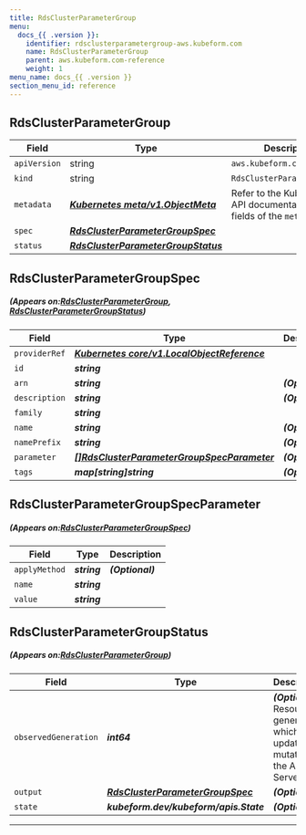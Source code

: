 ```yaml
---
title: RdsClusterParameterGroup
menu:
  docs_{{ .version }}:
    identifier: rdsclusterparametergroup-aws.kubeform.com
    name: RdsClusterParameterGroup
    parent: aws.kubeform.com-reference
    weight: 1
menu_name: docs_{{ .version }}
section_menu_id: reference
---
```


## RdsClusterParameterGroup
| Field | Type | Description |
| ------ | ----- | ----------- |
| `apiVersion` | string | `aws.kubeform.com/v1alpha1` |
|    `kind` | string | `RdsClusterParameterGroup` |
| `metadata` | ***[Kubernetes meta/v1.ObjectMeta](https://kubernetes.io/docs/reference/generated/kubernetes-api/v1.13/#objectmeta-v1-meta)***|Refer to the Kubernetes API documentation for the fields of the `metadata` field.|
| `spec` | ***[RdsClusterParameterGroupSpec](#RdsClusterParameterGroupSpec)***||
| `status` | ***[RdsClusterParameterGroupStatus](#RdsClusterParameterGroupStatus)***||
## RdsClusterParameterGroupSpec
##### (Appears on:[RdsClusterParameterGroup](#RdsClusterParameterGroup), [RdsClusterParameterGroupStatus](#RdsClusterParameterGroupStatus))
| Field | Type | Description |
| ------ | ----- | ----------- |
| `providerRef` | ***[Kubernetes core/v1.LocalObjectReference](https://kubernetes.io/docs/reference/generated/kubernetes-api/v1.13/#localobjectreference-v1-core)***||
| `id` | ***string***||
| `arn` | ***string***| ***(Optional)*** |
| `description` | ***string***| ***(Optional)*** |
| `family` | ***string***||
| `name` | ***string***| ***(Optional)*** |
| `namePrefix` | ***string***| ***(Optional)*** |
| `parameter` | ***[[]RdsClusterParameterGroupSpecParameter](#RdsClusterParameterGroupSpecParameter)***| ***(Optional)*** |
| `tags` | ***map[string]string***| ***(Optional)*** |
## RdsClusterParameterGroupSpecParameter
##### (Appears on:[RdsClusterParameterGroupSpec](#RdsClusterParameterGroupSpec))
| Field | Type | Description |
| ------ | ----- | ----------- |
| `applyMethod` | ***string***| ***(Optional)*** |
| `name` | ***string***||
| `value` | ***string***||
## RdsClusterParameterGroupStatus
##### (Appears on:[RdsClusterParameterGroup](#RdsClusterParameterGroup))
| Field | Type | Description |
| ------ | ----- | ----------- |
| `observedGeneration` | ***int64***| ***(Optional)*** Resource generation, which is updated on mutation by the API Server.|
| `output` | ***[RdsClusterParameterGroupSpec](#RdsClusterParameterGroupSpec)***| ***(Optional)*** |
| `state` | ***kubeform.dev/kubeform/apis.State***| ***(Optional)*** |
---
